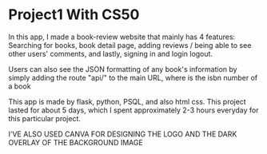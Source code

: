 # Project1 With CS50


In this app, I made a book-review website that mainly has 4 features: Searching for books, book detail page, adding reviews / being able to see other users' comments, and lastly, signing in and login logout.

Users can also see the JSON formatting of any book's information by simply adding the route "api/<isbn>" to the main URL, where <isbn> is the isbn number of a book

This app is made by flask, python, PSQL, and also html css. This project lasted for about 5 days, which I spent approximately 2-3 hours everyday for this particular project.


 I'VE ALSO USED CANVA FOR DESIGNING THE LOGO AND THE DARK OVERLAY OF THE BACKGROUND IMAGE
